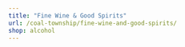 ```yaml
---
title: "Fine Wine & Good Spirits"
url: /coal-township/fine-wine-and-good-spirits/
shop: alcohol
---
```

